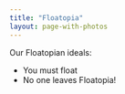 ```yaml
---
title: "Floatopia"
layout: page-with-photos
---
```


Our Floatopian ideals:
* You must float
* No one leaves Floatopia!
